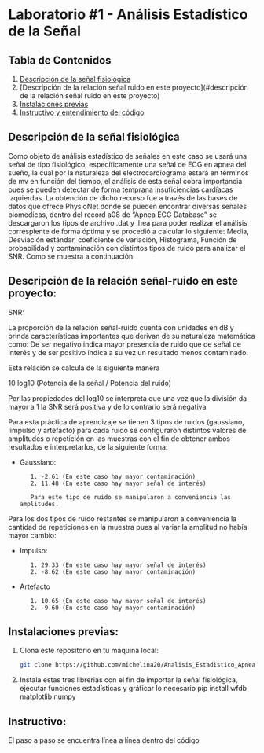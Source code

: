 # Laboratorio #1 - Análisis Estadístico de la Señal

## Tabla de Contenidos
1. [Descripción de la señal fisiológica](#descripción)
2. [Descripción de la relación señal ruido en este proyecto](#descripción de la relación señal ruido en este proyecto)
3. [Instalaciones previas](#instalación)
4. [Instructivo y entendimiento del código](#instructivo)



## Descripción de la señal fisiológica

Como objeto  de análisis estadístico de señales en este caso se usará una señal de tipo fisiológico, específicamente una señal de ECG en apnea del sueño, la cual por la naturaleza del electrocardiograma estará en términos de mv en función del tiempo, el análisis de esta señal cobra importancia pues se pueden detectar de forma temprana insuficiencias cardíacas izquierdas. La obtención de dicho recurso fue a través de  las bases de datos que ofrece PhysioNet donde se pueden encontrar diversas señales biomedicas, dentro del record a08 de “Apnea ECG Database” se descargaron los tipos de archivo .dat y .hea para poder realizar el análisis correspiente de forma óptima y se procedió a calcular lo siguiente: Media, Desviación estándar, coeficiente de variación, Histograma, Función de probabilidad y contaminación con distintos tipos de ruido para analizar el SNR. Como se muestra a continuación.

## Descripción de la relación señal-ruido en este proyecto:

SNR: 

La proporción de la relación señal-ruido cuenta con unidades en dB y brinda características importantes que derivan de su naturaleza matemática como: De ser negativo indica mayor presencia de ruido que de señal de interés y de ser positivo indica a su vez un resultado menos contaminado. 

Esta relación se calcula de la siguiente manera 

10 log10 (Potencia de la señal / Potencia del ruido)

Por las propiedades del log10 se interpreta que una vez que la división da mayor a 1 la SNR será positiva y de lo contrario será negativa

Para esta práctica de aprendizaje se tienen 3 tipos de ruidos (gaussiano, Iimpulso y artefacto) para cada ruido se configuraron distintos valores de amplitudes o repetición en las muestras con el fin de obtener ambos resultados e interpretarlos, de la siguiente forma: 

* Gaussiano: 

         1. -2.61 (En este caso hay mayor contaminación)
         2. 11.48 (En este caso hay mayor señal de interés)

         Para este tipo de ruido se manipularon a conveniencia las amplitudes. 

Para los dos tipos de ruido restantes se manipularon a conveniencia la cantidad de repeticiones en la muestra pues al variar la amplitud no había mayor cambio:

* Impulso:

         1. 29.33 (En este caso hay mayor señal de interés)
         2. -8.62 (En este caso hay mayor contaminación)

* Artefacto 

         1. 10.65 (En este caso hay mayor señal de interés)
         2. -9.60 (En este caso hay mayor contaminación)


## Instalaciones previas:

1. Clona este repositorio en tu máquina local:

   ```bash
   git clone https://github.com/michelina20/Analisis_Estadistico_Apnea_ECG.git

2. Instala estas tres librerias con el fin de importar la señal fisiológica, ejecutar funciones estadísticas y gráficar lo necesario
   pip install wfdb matplotlib numpy


## Instructivo:

El paso a paso se encuentra línea a línea dentro del código
